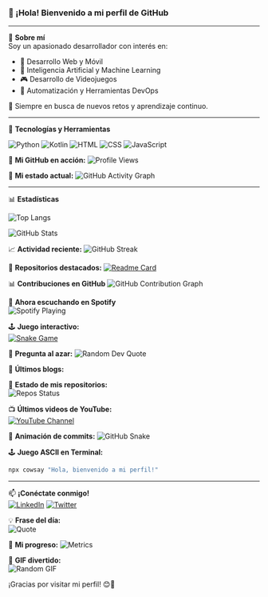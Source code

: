 ### 👋 ¡Hola! Bienvenido a mi perfil de GitHub

---

🌟 **Sobre mí**  
Soy un apasionado desarrollador con interés en:
- 🚀 Desarrollo Web y Móvil
- 🤖 Inteligencia Artificial y Machine Learning
- 🎮 Desarrollo de Videojuegos
- 🔧 Automatización y Herramientas DevOps

📍 Siempre en busca de nuevos retos y aprendizaje continuo.

---

🔧 **Tecnologías y Herramientas**  

![Python](https://img.shields.io/badge/-Python-3776AB?style=flat-square&logo=python&logoColor=white)
![Kotlin](https://img.shields.io/badge/-Kotlin-0095D5?style=flat-square&logo=kotlin&logoColor=white)
![HTML](https://img.shields.io/badge/-HTML-E34F26?style=flat-square&logo=html5&logoColor=white)
![CSS](https://img.shields.io/badge/-CSS-1572B6?style=flat-square&logo=css3&logoColor=white)
![JavaScript](https://img.shields.io/badge/-JavaScript-F7DF1E?style=flat-square&logo=javascript&logoColor=black)

🎨 **Mi GitHub en acción:**
![Profile Views](https://komarev.com/ghpvc/?username=tu_usuario&label=Visitas&color=blue&style=flat-square)

🔄 **Mi estado actual:**
![GitHub Activity Graph](https://github-readme-activity-graph.vercel.app/graph?username=tu_usuario&theme=dracula)

---

📊 **Estadísticas**  

![Top Langs](https://github-readme-stats.vercel.app/api/top-langs/?username=tu_usuario&layout=compact&theme=radical)

![GitHub Stats](https://github-readme-stats.vercel.app/api?username=tu_usuario&show_icons=true&theme=radical)

📈 **Actividad reciente:**
![GitHub Streak](https://github-readme-streak-stats.herokuapp.com/?user=tu_usuario&theme=radical)

📌 **Repositorios destacados:**
[![Readme Card](https://github-readme-stats.vercel.app/api/pin/?username=tu_usuario&repo=nombre_repo&theme=radical)](https://github.com/tu_usuario/nombre_repo)

📊 **Contribuciones en GitHub**
![GitHub Contribution Graph](https://github-readme-activity-graph.vercel.app/graph?username=tu_usuario&theme=radical)

🎵 **Ahora escuchando en Spotify**  
![Spotify Playing](https://novatorem.vercel.app/api/spotify)

🕹 **Juego interactivo:**  
[![Snake Game](https://github.com/tu_usuario/tu_usuario/raw/output/github-contribution-grid-snake.svg)](https://github.com/tu_usuario)

💬 **Pregunta al azar:**
![Random Dev Quote](https://github-readme-quotable.vercel.app/api?theme=radical)

📝 **Últimos blogs:**
<!-- BLOG-POST-LIST:START -->
<!-- BLOG-POST-LIST:END -->

📡 **Estado de mis repositorios:**  
![Repos Status](https://github-readme-stats.vercel.app/api?username=tu_usuario&show_icons=true&include_all_commits=true&count_private=true&theme=radical)

📺 **Últimos videos de YouTube:**  
[![YouTube Channel](https://img.shields.io/badge/-YouTube-FF0000?style=flat-square&logo=youtube&logoColor=white)](https://www.youtube.com/c/tu_canal)
<!-- YOUTUBE-VIDEOS-LIST:START -->
<!-- YOUTUBE-VIDEOS-LIST:END -->

🐍 **Animación de commits:**
![GitHub Snake](https://github.com/erneupa/erneupa/blob/output/github-contribution-grid-snake.svg)

🕹 **Juego ASCII en Terminal:**  
```bash
npx cowsay "Hola, bienvenido a mi perfil!"
```

---

📫 **¡Conéctate conmigo!**  
[![LinkedIn](https://img.shields.io/badge/-LinkedIn-0077B5?style=flat-square&logo=linkedin&logoColor=white)](https://linkedin.com/in/tu_perfil)
[![Twitter](https://img.shields.io/badge/-Twitter-1DA1F2?style=flat-square&logo=twitter&logoColor=white)](https://twitter.com/tu_usuario)

💡 **Frase del día:**  
![Quote](https://quotes-github-readme.vercel.app/api?type=horizontal&theme=radical)

🚀 **Mi progreso:**
![Metrics](https://github-readme-metrics.vercel.app/api?username=tu_usuario&theme=radical)

🔮 **GIF divertido:**  
![Random GIF](https://media.giphy.com/media/13HgwGsXF0aiGY/giphy.gif)

¡Gracias por visitar mi perfil! 😊🚀
